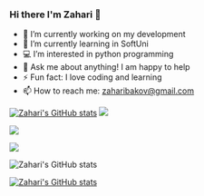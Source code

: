 ### Hi there I'm Zahari 👋


- 🔭 I’m currently working on my development
- 🌱 I’m currently learning in SoftUni
- 💻 I’m interested in python programming 
- 💬 Ask me about anything! I am happy to help
- ⚡ Fun fact: I love coding and learning
- 📫 How to reach me: zaharibakov@gmail.com

[![Zahari's GitHub stats](https://github-readme-stats.vercel.app/api?username=ZahariBakov&show_icons=true&theme=dark)](https://github.com/anuraghazra/github-readme-stats)
![](https://github-readme-stats.vercel.app/api?username=ZahariBakov&theme=dark&hide_border=false&include_all_commits=false&count_private=false&bg_color=00000000)<br/>

![](https://github-readme-streak-stats.herokuapp.com/?user=ZahariBakov&theme=dark&hide_border=false&bg_color=00000000)<br/>

![](https://github-readme-stats.vercel.app/api/top-langs/?username=ZahariBakov&theme=dark&hide_border=false&include_all_commits=false&count_private=false&layout=compact&bg_color=00000000)

![Zahari's GitHub stats](https://github-readme-stats.vercel.app/api?username=ZahariBakov&show_icons=true&bg_color=00000000)

[![Zahari's GitHub stats](https://visitcount.itsvg.in/api?id=ZahariBakov&icon=0&color=0)](https://visitcount.itsvg.in)
